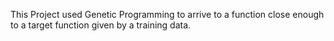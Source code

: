 This Project used Genetic Programming to arrive to a function close enough to a target function given by a training data.
